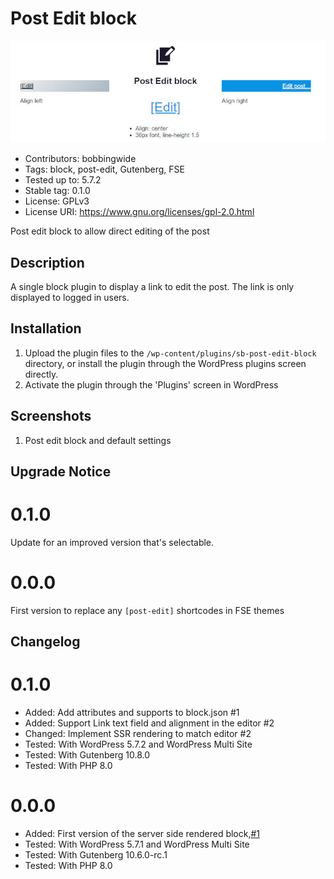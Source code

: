 # Post Edit block 
![banner](https://raw.githubusercontent.com/bobbingwide/sb-post-edit-block/main/assets/sb-post-edit-block-banner-772x250.jpg)
* Contributors:      bobbingwide
* Tags:              block, post-edit, Gutenberg, FSE
* Tested up to:      5.7.2
* Stable tag:        0.1.0
* License:           GPLv3
* License URI:       https://www.gnu.org/licenses/gpl-2.0.html

Post edit block to allow direct editing of the post

## Description 

A single block plugin to display a link to edit the post.
The link is only displayed to logged in users.


## Installation 

1. Upload the plugin files to the `/wp-content/plugins/sb-post-edit-block` directory, or install the plugin through the WordPress plugins screen directly.
1. Activate the plugin through the 'Plugins' screen in WordPress

## Screenshots 
1. Post edit block and default settings

## Upgrade Notice 
# 0.1.0 
Update for an improved version that's selectable.

# 0.0.0 
First version to replace any `[post-edit]` shortcodes in FSE themes

## Changelog 
# 0.1.0 
* Added: Add attributes and supports to block.json #1
* Added: Support Link text field and alignment in the editor #2
* Changed: Implement SSR rendering to match editor #2
* Tested: With WordPress 5.7.2 and WordPress Multi Site
* Tested: With Gutenberg 10.8.0
* Tested: With PHP 8.0

# 0.0.0 
* Added: First version of the server side rendered block,[#1](https://github.com/bobbingwide/sb-post-edit-block/issues/1)
* Tested: With WordPress 5.7.1 and WordPress Multi Site
* Tested: With Gutenberg 10.6.0-rc.1
* Tested: With PHP 8.0
